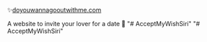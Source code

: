 ✨[doyouwannagooutwithme.com](http://doyouwannagooutwithme.com) 

A website to invite your lover for a date 🥰
"# AcceptMyWishSiri" 
"# AcceptMyWishSiri" 
